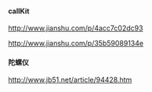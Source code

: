 #### callKit

http://www.jianshu.com/p/4acc7c02dc93


http://www.jianshu.com/p/35b59089134e

#### 陀螺仪

http://www.jb51.net/article/94428.htm

